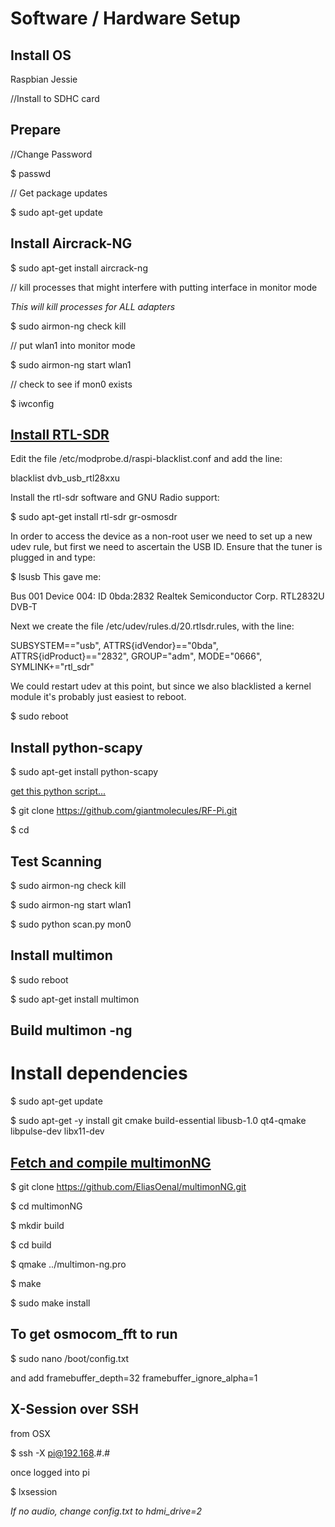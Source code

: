 # Software / Hardware Setup

## Install OS

Raspbian Jessie

//Install to SDHC card

## Prepare

//Change Password

$ passwd

// Get package updates

$ sudo apt-get update

## Install Aircrack-NG

$ sudo apt-get install aircrack-ng

// kill processes that might interfere with putting interface in monitor mode

*This will kill processes for ALL adapters*

$ sudo airmon-ng check kill

// put wlan1 into monitor mode

$ sudo airmon-ng start wlan1

// check to see if mon0 exists

$ iwconfig

## [Install RTL-SDR](http://www.rs-online.com/designspark/electronics/eng/blog/taking-the-raspberry-pi-2-for-a-test-drive-with-gnu-radio-2)

Edit the file /etc/modprobe.d/raspi-blacklist.conf and add the line:

blacklist dvb_usb_rtl28xxu

Install the rtl-sdr software and GNU Radio support:

$ sudo apt-get install rtl-sdr gr-osmosdr

In order to access the device as a non-root user we need to set up a new udev rule, but first we need to ascertain the USB ID. Ensure that the tuner is plugged in and type:

$ lsusb
This gave me:

Bus 001 Device 004: ID 0bda:2832 Realtek Semiconductor Corp. RTL2832U DVB-T

Next we create the file /etc/udev/rules.d/20.rtlsdr.rules, with the line:

SUBSYSTEM=="usb", ATTRS{idVendor}=="0bda", ATTRS{idProduct}=="2832", GROUP="adm", MODE="0666", SYMLINK+="rtl_sdr"

We could restart udev at this point, but since we also blacklisted a kernel module it's probably just easiest to reboot.

$ sudo reboot

## Install python-scapy

$ sudo apt-get install python-scapy

[get this python script...](https://gist.github.com/giantmolecules/6da12e05c8e5b059215b04b7e577b8d5)

$ git clone https://github.com/giantmolecules/RF-Pi.git

$ cd 

## Test Scanning

$ sudo airmon-ng check kill

$ sudo airmon-ng start wlan1

$ sudo python scan.py mon0

## Install multimon

$ sudo reboot

$ sudo apt-get install multimon

## Build multimon -ng

# Install dependencies

$ sudo apt-get update

$ sudo apt-get -y install git cmake build-essential libusb-1.0 qt4-qmake libpulse-dev libx11-dev

## [Fetch and compile multimonNG](https://www.raspberrypi.org/forums/viewtopic.php?t=45142)

$ git clone https://github.com/EliasOenal/multimonNG.git

$ cd multimonNG

$ mkdir build

$ cd build

$ qmake ../multimon-ng.pro

$ make

$ sudo make install

## To get osmocom_fft to run

$ sudo nano /boot/config.txt

and add
framebuffer_depth=32
framebuffer_ignore_alpha=1

## X-Session over SSH

from OSX

$ ssh -X pi@192.168.#.#

once logged into pi

$ lxsession

*If no audio, change config.txt to hdmi_drive=2*
